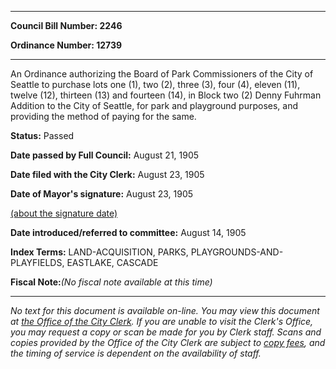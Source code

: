 

********

**Council Bill Number: 2246**
   
**Ordinance Number: 12739**
********

 An Ordinance authorizing the Board of Park Commissioners of the City of Seattle to purchase lots one (1), two (2), three (3), four (4), eleven (11), twelve (12), thirteen (13) and fourteen (14), in Block two (2) Denny Fuhrman Addition to the City of Seattle, for park and playground purposes, and providing the method of paying for the same.

**Status:** Passed
   
**Date passed by Full Council:** August 21, 1905
   
**Date filed with the City Clerk:** August 23, 1905
   
**Date of Mayor's signature:** August 23, 1905
   
[(about the signature date)](/~public/approvaldate.htm)
   
   
   
**Date introduced/referred to committee:** August 14, 1905
   
   
**Index Terms:** LAND-ACQUISITION, PARKS, PLAYGROUNDS-AND-PLAYFIELDS, EASTLAKE, CASCADE

**Fiscal Note:**_(No fiscal note available at this time)_
********

_No text for this document is available on-line. You may view this document at [the Office of the City Clerk](http://www.seattle.gov/leg/clerk/contactUs.htm). If you are unable to visit the Clerk's Office, you may request a copy or scan be made for you by Clerk staff. Scans and copies provided by the Office of the City Clerk are subject to [copy fees](http://clerk.seattle.gov/~public/clerkfees.htm), and the timing of service is dependent on the availability of staff._

